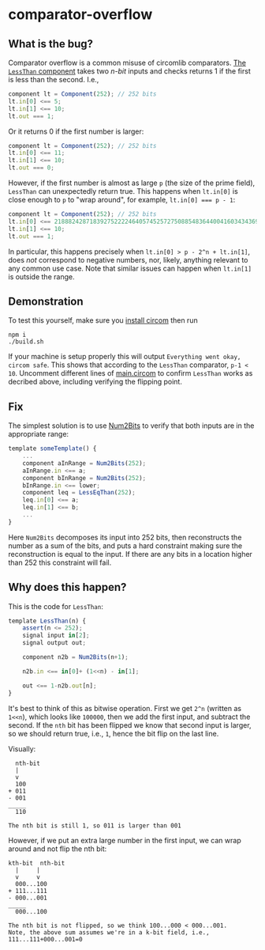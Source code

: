 # comparator-overflow

## What is the bug?

Comparator overflow is a common misuse of circomlib comparators.
[The `LessThan` component](https://github.com/iden3/circomlib/blob/master/circuits/comparators.circom#L89-L99) takes two *n-bit* inputs and checks returns 1 if the first is less than the second.
I.e.,
```js
component lt = Component(252); // 252 bits
lt.in[0] <== 5;
lt.in[1] <== 10;
lt.out === 1;
```

Or it returns 0 if the first number is larger:
```js
component lt = Component(252); // 252 bits
lt.in[0] <== 11;
lt.in[1] <== 10;
lt.out === 0;
```

However, if the first number is almost as large `p` (the size of the prime field), `LessThan` can unexpectedly return true.
This happens when `lt.in[0]` is close enough to `p` to "wrap around", for example, `lt.in[0] === p - 1`:

```js
component lt = Component(252); // 252 bits
lt.in[0] <== 21888242871839275222246405745257275088548364400416034343698204186575808495616; // p - 1
lt.in[1] <== 10;
lt.out === 1;
```

In particular, this happens precisely when `lt.in[0] > p - 2^n + lt.in[1]`, does *not* correspond to negative numbers, nor, likely, anything relevant to any common use case.
Note that similar issues can happen when `lt.in[1]` is outside the range.

## Demonstration

To test this yourself, make sure you [install circom](https://docs.circom.io/getting-started/installation/) then run
```
npm i
./build.sh
```

If your machine is setup properly this will output `Everything went okay, circom safe`.
This shows that according to the `LessThan` comparator, `p-1 < 10`. Uncomment different lines of [main.circom](main.circom) to confirm `LessThan` works as decribed above, including verifying the flipping point.


## Fix

The simplest solution is to use [Num2Bits](https://github.com/iden3/circomlib/blob/master/circuits/bitify.circom#L25-L39) to verify that both inputs are in the appropriate range:
```js
template someTemplate() {
    ...
    component aInRange = Num2Bits(252);
    aInRange.in <== a;
    component bInRange = Num2Bits(252);
    bInRange.in <== lower;
    component leq = LessEqThan(252);
    leq.in[0] <== a;
    leq.in[1] <== b;
    ...
}
```

Here `Num2Bits` decomposes its input into 252 bits, then reconstructs the number as a sum of the bits, and puts a hard constraint making sure the reconstruction is equal to the input. If there are any bits in a location higher than 252 this constraint will fail.

## Why does this happen?

This is the code for `LessThan`:

```js
template LessThan(n) {
    assert(n <= 252);
    signal input in[2];
    signal output out;

    component n2b = Num2Bits(n+1);

    n2b.in <== in[0]+ (1<<n) - in[1];

    out <== 1-n2b.out[n];
}
```

It's best to think of this as bitwise operation. First we get `2^n` (written as `1<<n`), which looks like `100000`, then we
add the first input, and subtract the second. If the `nth` bit has been flipped we know that second input is larger, so we should
return true, i.e., `1`, hence the bit flip on the last line.

Visually:

```
  nth-bit
  |
  v
  100
+ 011
- 001
_____
  110

The nth bit is still 1, so 011 is larger than 001
```

However, if we put an extra large number in the first input, we can wrap around and not flip the nth bit:

```
kth-bit  nth-bit
  |     |
  v     v
  000...100
+ 111...111
- 000...001
_____
  000...100

The nth bit is not flipped, so we think 100...000 < 000...001.
Note, the above sum assumes we're in a k-bit field, i.e., 111...111+000...001=0
```
